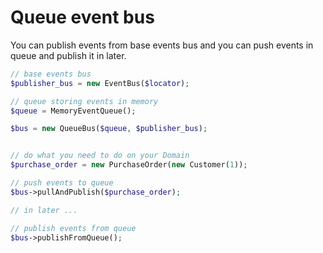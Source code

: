 Queue event bus
===============

You can publish events from base events bus and you can push events in queue and publish it in later.

```php
// base events bus
$publisher_bus = new EventBus($locator);

// queue storing events in memory
$queue = MemoryEventQueue();

$bus = new QueueBus($queue, $publisher_bus);


// do what you need to do on your Domain
$purchase_order = new PurchaseOrder(new Customer(1));

// push events to queue
$bus->pullAndPublish($purchase_order);

// in later ...

// publish events from queue
$bus->publishFromQueue();
```
